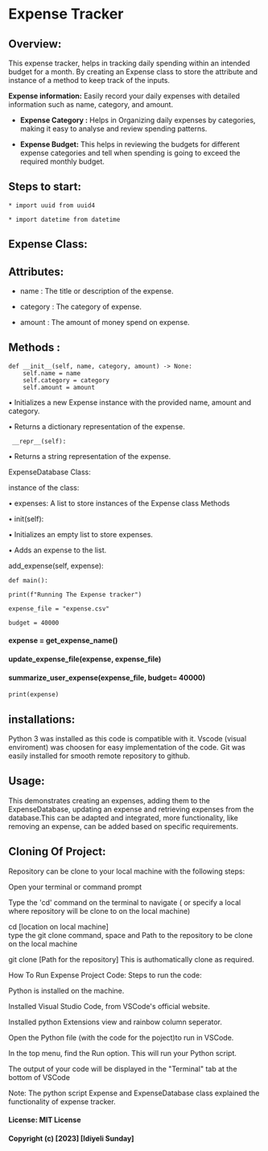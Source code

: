 # Expense Tracker

## Overview:

This expense tracker, helps in tracking daily spending within an intended budget for a month.
By creating an Expense class to store the attribute and instance of a method to keep track of the inputs.

**Expense information:** Easily record your daily expenses with detailed information such as name, category, and amount.

- **Expense Category :** Helps in Organizing daily expenses by categories, making it easy to analyse  and review spending patterns.

- **Expense Budget:** This helps in reviewing the budgets for different expense categories and tell when spending is going to exceed the required monthly budget.

## Steps to start:

    * import uuid from uuid4
    
    * import datetime from datetime


## Expense Class:

## Attributes:


* name :  The title or description of the expense.

* category : The category of expense.

* amount : The amount of money spend on expense. 

## Methods :


    def __init__(self, name, category, amount) -> None:
        self.name = name
        self.category = category
        self.amount = amount

• Initializes a new Expense instance with the provided name, amount and category.

• Returns a dictionary representation of the expense.

     __repr__(self):

• Returns a string representation of the expense.

ExpenseDatabase Class:

instance of the class:

• expenses: A list to store instances of the Expense class Methods

• init(self):

• Initializes an empty list to store expenses.

• Adds an expense to the list.

add_expense(self, expense):

    def main():

    print(f"Running The Expense tracker")

    expense_file = "expense.csv"

    budget = 40000

####   expense = get_expense_name()
     
####   update_expense_file(expense, expense_file)

####   summarize_user_expense(expense_file, budget= 40000) 
       
    print(expense)

## installations:

Python 3 was installed as this code is compatible with it.
Vscode (visual enviroment) was choosen for easy implementation of the code.
Git was easily installed for smooth remote repository to github.
## Usage:

This demonstrates creating an expenses, adding them to the ExpenseDatabase, updating an expense and retrieving expenses from the database.This can be adapted and integrated, more functionality, like removing an expense, can be added based on specific requirements.

## Cloning Of Project:

Repository can be clone to your local machine with the following steps:

Open your terminal or command prompt

Type the 'cd' command on the terminal to navigate ( or specify a local where repository will be clone to on the local machine)

cd [location on local machine]   
type the git clone command, space and Path to the repository to be clone on the local machine

git clone [Path for the repository]
This is authomatically clone as required.

How To Run Expense Project Code:
Steps to run the code:

Python is installed on the machine.

Installed Visual Studio Code, from VSCode's official website.

Installed python Extensions view and rainbow column seperator.

Open the Python file (with the code for the poject)to run in VSCode.

In the top menu, find the Run option. This will run your Python script.

The output of your code will be displayed in the "Terminal" tab at the bottom of VSCode

Note:
The python script Expense and ExpenseDatabase class explained the functionality of expense tracker.

#### License: MIT License

#### Copyright (c) [2023] [Idiyeli Sunday]